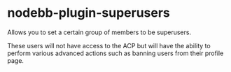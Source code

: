 nodebb-plugin-superusers
===========================

Allows you to set a certain group of members to be superusers.

These users will not have access to the ACP but will have the ability to perform various advanced actions such as banning users from their profile page.
